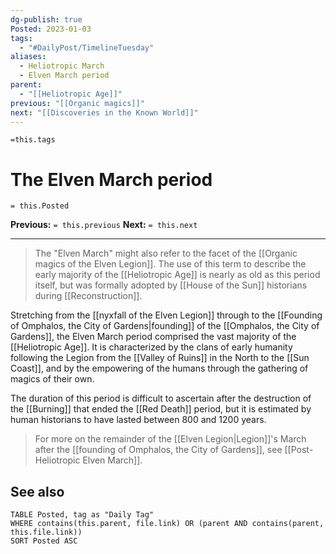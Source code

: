 ```yaml
---
dg-publish: true
Posted: 2023-01-03
tags:
  - "#DailyPost/TimelineTuesday"
aliases:
  - Heliotropic March
  - Elven March period
parent:
  - "[[Heliotropic Age]]"
previous: "[[Organic magics]]"
next: "[[Discoveries in the Known World]]"
---
```

`=this.tags`
# The Elven March period
`= this.Posted`

**Previous:** `= this.previous`
**Next:** `= this.next`

---

> The "Elven March" might also refer to the facet of the [[Organic magics of the Elven Legion]]. The use of this term to describe the early majority of the [[Heliotropic Age]] is nearly as old as this period itself, but was formally adopted by [[House of the Sun]] historians during [[Reconstruction]].

Stretching from the [[nyxfall of the Elven Legion]] through to the [[Founding of Omphalos, the City of Gardens|founding]] of the [[Omphalos, the City of Gardens]], the Elven March period comprised the vast majority of the [[Heliotropic Age]]. It is characterized by the clans of early humanity following the Legion from the [[Valley of Ruins]] in the North to the [[Sun Coast]], and by the empowering of the humans through the gathering of magics of their own.

The duration of this period is difficult to ascertain after the destruction of the [[Burning]] that ended the [[Red Death]] period, but it is estimated by human historians to have lasted between 800 and 1200 years.

> For more on the remainder of the [[Elven Legion|Legion]]'s March after the [[founding of Omphalos, the City of Gardens]], see [[Post-Heliotropic Elven March]].

## See also

```dataview
TABLE Posted, tag as "Daily Tag"
WHERE contains(this.parent, file.link) OR (parent AND contains(parent, this.file.link))
SORT Posted ASC
```
